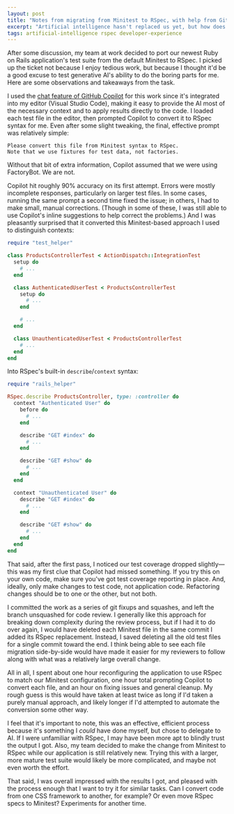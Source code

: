 ```yaml
---
layout: post
title: "Notes from migrating from Minitest to RSpec, with help from GitHub Copilot"
excerpt: "Artificial intelligence hasn't replaced us yet, but how does it handle the boring parts of our jobs?"
tags: artificial-intelligence rspec developer-experience
---
```


After some discussion, my team at work decided to port our newest Ruby on Rails application's test suite from the default Minitest to RSpec. I picked up the ticket not because I enjoy tedious work, but because I thought it'd be a good excuse to test generative AI's ability to do the boring parts for me. Here are some observations and takeaways from the task.

I used the [chat feature of GitHub Copilot] for this work since it's integrated into my editor (Visual Studio Code), making it easy to provide the AI most of the necessary context and to apply results directly to the code. I loaded each test file in the editor, then prompted Copilot to convert it to RSpec syntax for me. Even after some slight tweaking, the final, effective prompt was relatively simple:

```
Please convert this file from Minitest syntax to RSpec.
Note that we use fixtures for test data, not factories.
```

Without that bit of extra information, Copilot assumed that we were using FactoryBot. We are not.

Copilot hit roughly 90% accuracy on its first attempt. Errors were mostly incomplete responses, particularly on larger test files. In some cases, running the same prompt a second time fixed the issue; in others, I had to make small, manual corrections. (Though in some of these, I was still able to use Copilot's inline suggestions to help correct the problems.) And I was pleasantly surprised that it converted this Minitest-based approach I used to distinguish contexts:

```ruby
require "test_helper"

class ProductsControllerTest < ActionDispatch::IntegrationTest
  setup do
    # ...
  end

  class AuthenticatedUserTest < ProductsControllerTest
    setup do
      # ...
    end

    # ...
  end

  class UnauthenticatedUserTest < ProductsControllerTest
    # ...
  end
end
```

Into RSpec's built-in `describe`/`context` syntax:

```ruby
require "rails_helper"

RSpec.describe ProductsController, type: :controller do
  context "Authenticated User" do
    before do
      # ...
    end

    describe "GET #index" do
      # ...
    end

    describe "GET #show" do
      # ...
    end
  end

  context "Unauthenticated User" do
    describe "GET #index" do
      # ...
    end

    describe "GET #show" do
      # ...
    end
  end
end
```

That said, after the first pass, I noticed our test coverage dropped slightly—this was my first clue that Copilot had missed something. If you try this on your own code, make sure you've got test coverage reporting in place. And, ideally, only make changes to test code, not application code. Refactoring changes should be to one or the other, but not both.

I committed the work as a series of git fixups and squashes, and left the branch unsquashed for code review. I generally like this approach for breaking down complexity during the review process, but if I had it to do over again, I would have deleted each Minitest file in the same commit I added its RSpec replacement. Instead, I saved deleting all the old test files for a single commit toward the end. I think being able to see each file migration side-by-side would have made it easier for my reviewers to follow along with what was a relatively large overall change.

All in all, I spent about one hour reconfiguring the application to use RSpec to match our Minitest configuration, one hour total prompting Copilot to convert each file, and an hour on fixing issues and general cleanup. My rough guess is this would have taken at least twice as long if I'd taken a purely manual approach, and likely longer if I'd attempted to automate the conversion some other way.

I feel that it's important to note, this was an effective, efficient process because it's something I _could_ have done myself, but chose to delegate to AI. If I were unfamiliar with RSpec, I may have been more apt to blindly trust the output I got. Also, my team decided to make the change from Minitest to RSpec while our application is still relatively new. Trying this with a larger, more mature test suite would likely be more complicated, and maybe not even worth the effort.

That said, I was overall impressed with the results I got, and pleased with the process enough that I want to try it for similar tasks. Can I convert code from one CSS framework to another, for example? Or even move RSpec specs to Minitest? Experiments for another time.

[chat feature of GitHub Copilot]:https://docs.github.com/en/copilot/github-copilot-chat/about-github-copilot-chat
